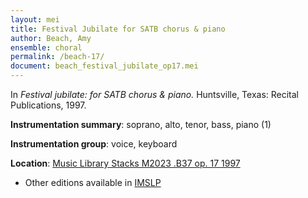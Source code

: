 ```yaml
---
layout: mei
title: Festival Jubilate for SATB chorus & piano
author: Beach, Amy
ensemble: choral
permalink: /beach-17/
document: beach_festival_jubilate_op17.mei
---
```


In *Festival jubilate: for SATB chorus & piano.* Huntsville, Texas: Recital Publications, 1997.

**Instrumentation summary**: soprano, alto, tenor, bass, piano (1)

**Instrumentation group**: voice, keyboard

**Location**: <a href="https://tufts-primo.hosted.exlibrisgroup.com/permalink/f/14dinuo/01TUN_ALMA2193026230003851" target="_blank">Music Library Stacks M2023 .B37 op. 17 1997</a>
- Other editions available in <a href="https://imslp.org/wiki/Festival_Jubilate%2C_Op.17_(Beach%2C_Amy_Marcy)" target="_blank">IMSLP</a>

